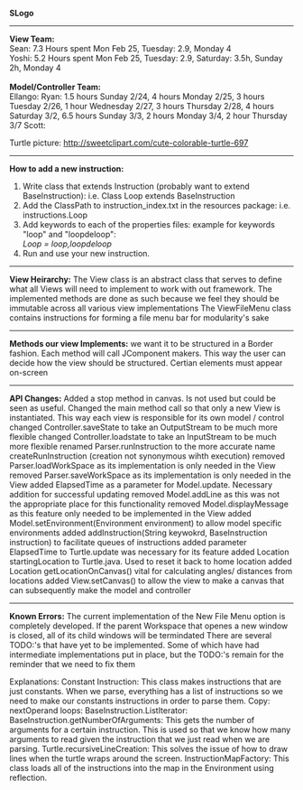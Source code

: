 <b>SLogo</b>
<hr>

<b>View Team:</b>
<br>
Sean: 7.3 Hours spent Mon Feb 25, Tuesday: 2.9, Monday 4 <br>
Yoshi: 5.2 Hours spent Mon Feb 25, Tuesday: 2.9, Saturday: 3.5h, Sunday 2h, Monday 4<br>
<br>
<b>Model/Controller Team:</b>
<br>
Ellango:
Ryan: 1.5 hours Sunday 2/24, 4 hours Monday 2/25, 3 hours Tuesday 2/26, 
1 hour Wednesday 2/27, 3 hours Thursday 2/28, 4 hours Saturday 3/2,
6.5 hours Sunday 3/3, 2 hours Monday 3/4, 2 hour Thursday 3/7
Scott: 


Turtle picture: http://sweetclipart.com/cute-colorable-turtle-697
<hr>

<b>How to add a new instruction:</b>

<ol>
<li> Write class that extends Instruction (probably want to extend BaseInstruction): i.e. Class Loop extends BaseInstruction </li>
<li> Add the ClassPath to instruction_index.txt in the resources package: i.e. instructions.Loop </li>
<li> Add keywords to each of the properties files: 
example for keywords "loop" and "loopdeloop": 
<br>
<i>Loop = loop,loopdeloop</i> </li>
  
<li> Run and use your new instruction. </li>
</ol>
<hr>

<b>View Heirarchy:</b>
  The View class is an abstract class that serves to define what all Views will need to implement to work with out framework.
  The implemented methods are done as such because we feel they should be immutable across all various view implementations
  The ViewFileMenu class contains instructions for forming a file menu bar for modularity's sake
  <hr>
  
<b>Methods our view Implements:</b>
we want it to be structured in a Border fashion.  Each method will call JComponent makers.
This way the user can decide how the view should be structured.  Certian elements must appear on-screen
<hr>

<b>API Changes:</b>
Added a stop method in canvas. Is not used but could be seen as useful.
Changed the main method call so that only a new View is instantiated.  This way each view is responsible for its 
own model / control
changed Controller.saveState to take an OutputStream to be much more flexible
changed Controller.loadstate to take an InputStream to be much more flexible
renamed Parser.runInstruction to the more accurate name createRunInstruction (creation not synonymous wihth execution)
removed Parser.loadWorkSpace as its implementation is only needed in the View
removed Parser.saveWorkSpace as its implementation is only needed in the View
added ElapsedTime as a parameter for Model.update.  Necessary addition for successful updating
removed Model.addLine as this was not the appropriate place for this functionality 
removed Model.displayMessage as this feature only needed to be implemented in the View
added Model.setEnvironment(Environment environment) to allow model specific environments
added addInstruction(String keywokrd, BaseInstruction instruction) to facilitate queues of instructions
added parameter ElapsedTime to Turtle.update  was necessary for its feature
added Location startingLocation to Turtle.java.  Used to reset it back to home location
added Location getLocationOnCanvas() vital for calculating angles/ distances from locations
added View.setCanvas() to allow the view to make a canvas that can subsequently make the model and controller
<hr>

<b>Known Errors:</b>
  The current implementation of the New File Menu option is completely developed. If the parent
  Workspace that openes a new window is closed, all of its child windows will be termindated
  There are several TODO:'s that have yet to be implemented.
    Some of which have had intermediate implementations put in place, but the TODO:'s remain for the reminder that we need to fix them

Explanations:
	Constant Instruction: This class makes instructions that are just constants.  When we parse, everything has a list of instructions
	so we need to make our constants instructions in order to parse them.
	Copy:
	nextOperand loops:
	BaseInstruction.ListIterator:
	BaseInstruction.getNumberOfArguments: This gets the number of arguments for a certain instruction.  This is used so that we know
    how many arguments to read given the instruction that we just read when we are parsing.
	Turtle.recursiveLineCreation: This solves the issue of how to draw lines when the turtle wraps around the screen.
	InstructionMapFactory: This class loads all of the instructions into the map in the Environment using reflection.
	